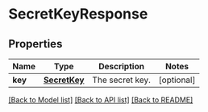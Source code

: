 # SecretKeyResponse

## Properties
Name | Type | Description | Notes
------------ | ------------- | ------------- | -------------
**key** | [**SecretKey**](SecretKey.md) | The secret key. | [optional] 

[[Back to Model list]](../README.md#documentation-for-models) [[Back to API list]](../README.md#documentation-for-api-endpoints) [[Back to README]](../README.md)


